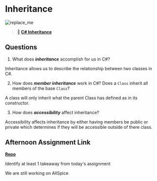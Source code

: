 # Inheritance

![replace_me](https://codeworks.blob.core.windows.net/public/assets/img/illustrations/placeholder.svg)

> **📖 [C# Inheritance](https://codeworksacademy.com/fs-student-guide/resources/wk10/04-Inheritance)**

## Questions

1. What does ***inheritance*** accomplish for us in C#?

Inheritance allows us to describe the relationship between two classes in C#.

2. How does ***member inheritance*** work in C#? Does a `Class` inherit all members of the base `Class`?

A class will only inherit what the parent Class has defined as in its constructor.


3. How does ***accessibility*** affect inheritance?

Accessibility affects inheritance by either having members be public or private which determines if they will be accessible outside of there class.

## Afternoon Assignment Link

**[Repo]()**

Identify at least 1 takeaway from today's assignment

We are still working on AllSpice